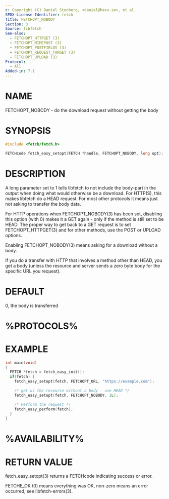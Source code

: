 ```yaml
---
c: Copyright (C) Daniel Stenberg, <daniel@haxx.se>, et al.
SPDX-License-Identifier: fetch
Title: FETCHOPT_NOBODY
Section: 3
Source: libfetch
See-also:
  - FETCHOPT_HTTPGET (3)
  - FETCHOPT_MIMEPOST (3)
  - FETCHOPT_POSTFIELDS (3)
  - FETCHOPT_REQUEST_TARGET (3)
  - FETCHOPT_UPLOAD (3)
Protocol:
  - All
Added-in: 7.1
---
```


# NAME

FETCHOPT_NOBODY - do the download request without getting the body

# SYNOPSIS

~~~c
#include <fetch/fetch.h>

FETCHcode fetch_easy_setopt(FETCH *handle, FETCHOPT_NOBODY, long opt);
~~~

# DESCRIPTION

A long parameter set to 1 tells libfetch to not include the body-part in the
output when doing what would otherwise be a download. For HTTP(S), this makes
libfetch do a HEAD request. For most other protocols it means just not asking
to transfer the body data.

For HTTP operations when FETCHOPT_NOBODY(3) has been set, disabling this
option (with 0) makes it a GET again - only if the method is still set to be
HEAD. The proper way to get back to a GET request is to set
FETCHOPT_HTTPGET(3) and for other methods, use the POST or UPLOAD
options.

Enabling FETCHOPT_NOBODY(3) means asking for a download without a body.

If you do a transfer with HTTP that involves a method other than HEAD, you get
a body (unless the resource and server sends a zero byte body for the specific
URL you request).

# DEFAULT

0, the body is transferred

# %PROTOCOLS%

# EXAMPLE

~~~c
int main(void)
{
  FETCH *fetch = fetch_easy_init();
  if(fetch) {
    fetch_easy_setopt(fetch, FETCHOPT_URL, "https://example.com");

    /* get us the resource without a body - use HEAD */
    fetch_easy_setopt(fetch, FETCHOPT_NOBODY, 1L);

    /* Perform the request */
    fetch_easy_perform(fetch);
  }
}
~~~

# %AVAILABILITY%

# RETURN VALUE

fetch_easy_setopt(3) returns a FETCHcode indicating success or error.

FETCHE_OK (0) means everything was OK, non-zero means an error occurred, see
libfetch-errors(3).
